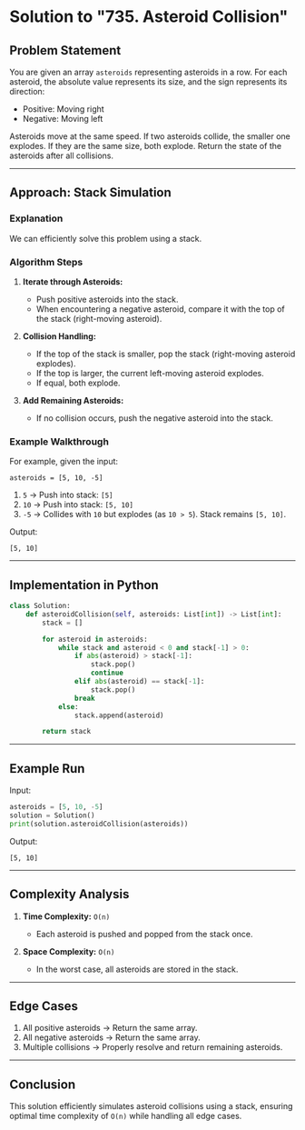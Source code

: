 # Solution to "735. Asteroid Collision"

## Problem Statement

You are given an array `asteroids` representing asteroids in a row. For each asteroid, the absolute value represents its size, and the sign represents its direction:

- Positive: Moving right
- Negative: Moving left

Asteroids move at the same speed. If two asteroids collide, the smaller one explodes. If they are the same size, both explode. Return the state of the asteroids after all collisions.

---

## Approach: Stack Simulation

### Explanation

We can efficiently solve this problem using a stack.

### Algorithm Steps

1. **Iterate through Asteroids:**
    
    - Push positive asteroids into the stack.
    - When encountering a negative asteroid, compare it with the top of the stack (right-moving asteroid).
2. **Collision Handling:**
    
    - If the top of the stack is smaller, pop the stack (right-moving asteroid explodes).
    - If the top is larger, the current left-moving asteroid explodes.
    - If equal, both explode.
3. **Add Remaining Asteroids:**
    
    - If no collision occurs, push the negative asteroid into the stack.

### Example Walkthrough

For example, given the input:

```
asteroids = [5, 10, -5]
```

1. `5` → Push into stack: `[5]`
2. `10` → Push into stack: `[5, 10]`
3. `-5` → Collides with `10` but explodes (as `10 > 5`). Stack remains `[5, 10]`.

Output:

```
[5, 10]
```

---

## Implementation in Python

```python
class Solution:
    def asteroidCollision(self, asteroids: List[int]) -> List[int]:
        stack = []

        for asteroid in asteroids:
            while stack and asteroid < 0 and stack[-1] > 0:
                if abs(asteroid) > stack[-1]:
                    stack.pop()
                    continue
                elif abs(asteroid) == stack[-1]:
                    stack.pop()
                break
            else:
                stack.append(asteroid)

        return stack
```

---

## Example Run

Input:

```python
asteroids = [5, 10, -5]
solution = Solution()
print(solution.asteroidCollision(asteroids))
```

Output:

```
[5, 10]
```

---

## Complexity Analysis

1. **Time Complexity:** `O(n)`
    
    - Each asteroid is pushed and popped from the stack once.
2. **Space Complexity:** `O(n)`
    
    - In the worst case, all asteroids are stored in the stack.

---

## Edge Cases

1. All positive asteroids → Return the same array.
2. All negative asteroids → Return the same array.
3. Multiple collisions → Properly resolve and return remaining asteroids.

---

## Conclusion

This solution efficiently simulates asteroid collisions using a stack, ensuring optimal time complexity of `O(n)` while handling all edge cases.